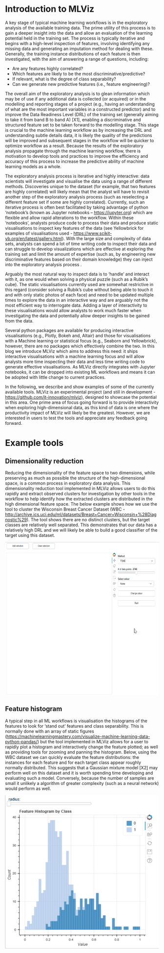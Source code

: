 # Introduction to MLViz

A key stage of typical machine learning workflows is in the exploratory analysis of the available training data. The prime utility of this process is to gain a deeper insight into the data and allow an evaluation of the learning potential held in the training set. The process is typically iterative and begins with a high-level inspection of features, involving identifying any missing data and generating an imputation method for dealing with these. Generally, the training instance distributions of each feature is then investigated, with the aim of answering a range of questions, including:

-	Are any features highly correlated?
-	Which features are likely to be the most discriminative/predictive?
-	If relevant, what is the degree of class separability?
-	Can we generate new predictive features (i.e., feature engineering)?

The overall aim of the exploratory analysis is to glean information which may be of use if any additional data is collected (or acquired) or  in the modelling and reporting stages of a project  (e.g., having an understanding of what are the most important variables in a constructed predictor) and to improve the Data Readiness Level  (DRL) of the training set (generally aiming to take it from band B to band A) [X1], enabling a discriminative and structured feature set to be taken forward to the modelling stage. This stage is crucial to the machine learning workflow as by increasing the DRL and understanding subtle details data, it is likely the quality of the predictions will be improved and subsequent stages in the workflow will be quicker to optimize workflow as a result. Because the results of the exploratory analysis propagate through the machine learning workflow, there is motivation to develop tools and practices to improve the efficiency and accuracy of this process to increase the predictive ability of machine learning models as a whole.

The exploratory analysis process is iterative and highly interactive: data scientists will investigate and visualise the data using a range of different methods. Discoveries unique to the dataset (for example, that two features are highly correlated) will likely mean that the analyst will have to revisit another step of the exploratory analysis process (such as reselecting a different feature set if some are highly correlated). Currently, such an iterative process is often best facilitated by taking advantage of python ‘notebook’s (known as Jupyter notebooks – https://jupyter.org) which are flexible and allow rapid alterations to the workflow. Within these ‘notebooks’, analysts produce code to process their data and produce static visualisations to inspect key features of the data (see Yellowbrick for examples of visualisations used - https://www.scikit-yb.org/en/latest/gallery.html). With the large size and complexity of data sets, analysts can spend a lot of time writing code to inspect their data and can struggle to develop visualizations which are effective at exploring the training set and limit  the amount of expertise (such as, by engineering new discriminative features based on their domain knowledge) they can inject into the exploratory analysis process .

Arguably the most natural way to inspect data is to ‘handle’ and interact with it, as one would when solving a physical puzzle (such as a Rubik’s cube). The static visualisations currently used are somewhat restrictive in this regard (consider solving a Rubik’s cube without being able to touch it and with only static photos of each face) and need to be updated multiple times to explore the data in an interactive way and are arguably not the most efficient way to interrogate data. Adding a layer of interactivity to these visualisations would allow analysts to work much faster when investigating the data and potentially allow deeper insights to be gained from the data.

Several python packages are available for producing interactive visualisations (e.g., Plotly, Bokeh and, Altair) and those for visualisations with a Machine learning or statistical focus (e.g., Seaborn and Yellowbrick), however,  there are no packages which effectively combine the two. In this blog we introduce MLViz which aims to address this need: it ships interactive visualisations with a machine learning focus and will allow analysts more time inspecting their data and less time writing code to generate effective visualisations. As MLViz directly integrates with Jupyter notebooks, it can be dropped into existing ML workflows and means it can be adopted with little change to current practices. 

In the following, we describe and show examples of some of the currently available tools. MLViz is an experimental project (and still in development - https://github.com/it-innovation/mlviz), designed to showcase the potential in this area. One prime area of focus going forward is to provide interactivity when exploring high-dimensional data, as this kind of data is one where the productivity impact of MLViz will likely be the greatest.  However, we are interested in users to test the tools and appreciate any feedback going forward.

# Example tools

## Dimensionality reduction

Reducing the dimensionality of the feature space to two dimensions, while preserving as much as possible the structure of the high-dimensional space, is a common process in exploratory data analysis. This dimensionality reduction tool implemented in MLViz allows users to do this rapidly and extract observed clusters for investigation by other tools in the workflow to help identify how the extracted clusters are distributed in the high dimensional feature space. The below example shows how we use the tool to cluster the Wisconsin Breast Cancer Dataset (WBC - http://archive.ics.uci.edu/ml/datasets/Breast+Cancer+Wisconsin+%28Diagnostic%29). The tool shows there are no distinct clusters, but the target classes are relatively well separated. This demonstrates that our data has a relatively high DRL and we will likely be able to build a good classifier of the target using this dataset. 

<img src="mlviz/static/HDViz_example.gif" width="600" height="500" />

## Feature histogram

A typical step in all ML workflows is visualisation the histograms of the features to look for ‘stand out’ features and class separability. This is normally done with an array of static figures  (https://machinelearningmastery.com/visualize-machine-learning-data-python-pandas/) but the tool implemented in MLViz allows for a user to rapidly plot a histogram and interactively change the feature plotted; as well as providing tools for zooming and panning the histogram. Below, using the WBC dataset we can quickly evaluate the feature distributions: the instances for each feature and for each target class appear roughly normally distributed. This suggests that a Gaussian mixture model [X2] may perform well on this dataset and it is worth spending time developing and evaluating such a model. Conversely, because the number of samples are small it unlikely a algorithm of greater complexity (such as a neural network) would perform as well.

<img src="mlviz/static/HistView_example.gif" width="600" height="500" />
